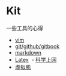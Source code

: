 # Kit
一些工具的心得

  - [vim](vim/note.md)
  - [git/github/gitbook](git/note.md)
  - [markdown](markdown/README.md)
  - [Latex](latex/README.md)
  - [科学上网](ss/README.md)
  - [虚拟机](vmware.md)
